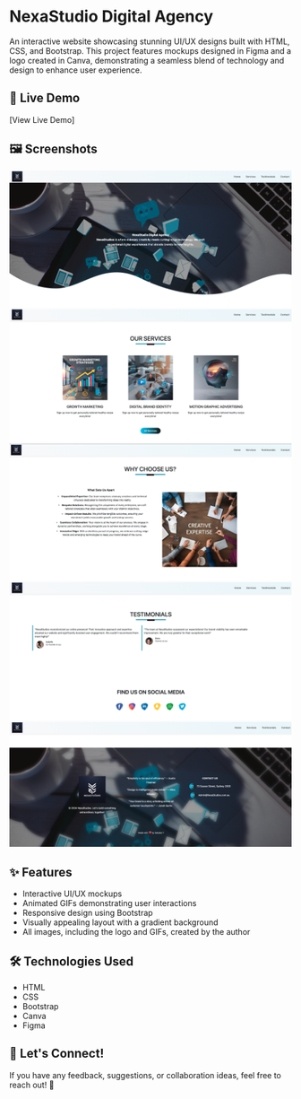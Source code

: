 # NexaStudio Digital Agency

An interactive website showcasing stunning UI/UX designs built with HTML, CSS, and Bootstrap. This project features mockups designed in Figma and a logo created in Canva, demonstrating a seamless blend of technology and design to enhance user experience.

## 🚀 Live Demo

[View Live Demo]

## 🖼 Screenshots

![Screenshot of the Website](screenshots/1.png)
![Screenshot of the Website](screenshots/2.png)
![Screenshot of the Website](screenshots/3.png)
![Screenshot of the Website](screenshots/5.png)
![Screenshot of the Website](screenshots/6.png)

## ✨ Features

- Interactive UI/UX mockups
- Animated GIFs demonstrating user interactions
- Responsive design using Bootstrap
- Visually appealing layout with a gradient background
- All images, including the logo and GIFs, created by the author

## 🛠 Technologies Used

- HTML
- CSS
- Bootstrap
- Canva 
- Figma 

## 📩 Let's Connect!

If you have any feedback, suggestions, or collaboration ideas, feel free to reach out! 🚀
